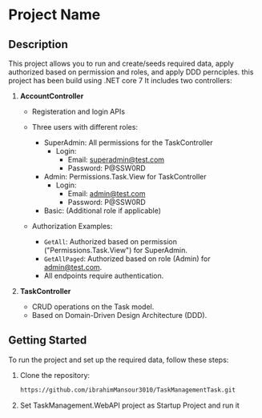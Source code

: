 # Project Name

## Description

This project allows you to run and create/seeds required data, apply authorized based on permission and roles, and apply DDD pernciples.
this project has been build using .NET core 7
It includes two controllers:
1. **AccountController**
   - Registeration and login APIs
   - Three users with different roles:
      - SuperAdmin: All permissions for the TaskController
        - Login:
          - Email: superadmin@test.com
          - Password: P@SSW0RD
      - Admin: Permissions.Task.View for TaskController
        - Login:
          - Email: admin@test.com
          - Password: P@SSW0RD
      - Basic: (Additional role if applicable)

   - Authorization Examples:
      - `GetAll`: Authorized based on permission ("Permissions.Task.View") for SuperAdmin.
      - `GetAllPaged`: Authorized based on role (Admin) for admin@test.com.
      - All endpoints require authentication.

2. **TaskController**
   - CRUD operations on the Task model.
   - Based on Domain-Driven Design Architecture (DDD).

## Getting Started

To run the project and set up the required data, follow these steps:

1. Clone the repository:

   ```bash
   https://github.com/ibrahimMansour3010/TaskManagementTask.git
2. Set TaskManagement.WebAPI project as Startup Project and run it
